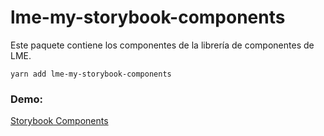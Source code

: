 # lme-my-storybook-components

Este paquete contiene los componentes de la librería de componentes de LME.

```
yarn add lme-my-storybook-components
```
### Demo:
[Storybook Components](https://limbersmay.github.io/sb-components/?path=/docs/configure-your-project--docs)

